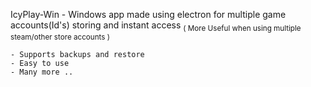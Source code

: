 IcyPlay-Win - Windows app made using electron for multiple game accounts(Id's) storing and instant access
        <sub>( More Useful when using multiple steam/other store accounts )</sub>
        
    - Supports backups and restore
    - Easy to use
    - Many more ..
